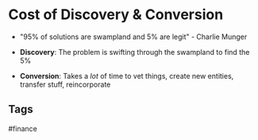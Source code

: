 # Cost of Discovery & Conversion 

* "95% of solutions are swampland and 5% are legit" - Charlie Munger

* **Discovery**: The problem is swifting through the swampland to find the 5%  
* **Conversion**: Takes a *lot* of time to vet things, create new entities, transfer stuff, reincorporate

## Tags
#finance
